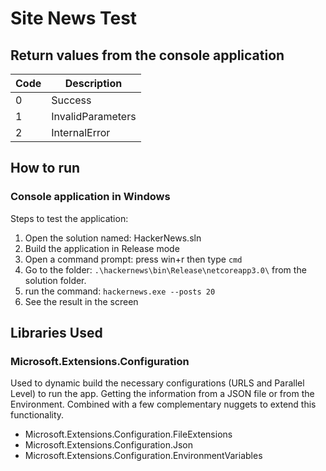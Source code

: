 # Site News Test

## Return values from the console application

| Code | Description       |
| ---- | ----------------- |
| 0    | Success           |
| 1    | InvalidParameters |
| 2    | InternalError     |

## How to run

### Console application in Windows

Steps to test the application:

1. Open the solution named: HackerNews.sln
2. Build the application in Release mode
3. Open a command prompt: press win+r then type ```cmd```
4. Go to the folder: ```.\hackernews\bin\Release\netcoreapp3.0\``` from the solution folder.
5. run the command: ```hackernews.exe --posts 20```
6. See the result in the screen

## Libraries Used

### Microsoft.Extensions.Configuration

Used to dynamic build the necessary configurations (URLS and Parallel Level) to run the app. Getting the information from a JSON file or from the Environment. Combined with a few complementary nuggets to extend this functionality.

* Microsoft.Extensions.Configuration.FileExtensions
* Microsoft.Extensions.Configuration.Json
* Microsoft.Extensions.Configuration.EnvironmentVariables
